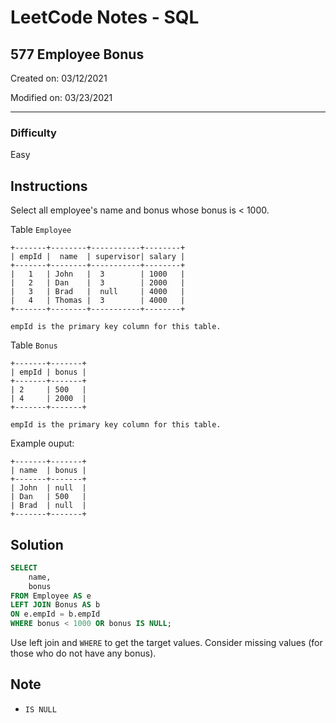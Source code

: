# LeetCode Notes - SQL

## 577 Employee Bonus

Created on: 03/12/2021

Modified on: 03/23/2021

---

### Difficulty

Easy

## Instructions

Select all employee's name and bonus whose bonus is < 1000.

Table `Employee`

```
+-------+--------+-----------+--------+
| empId |  name  | supervisor| salary |
+-------+--------+-----------+--------+
|   1   | John   |  3        | 1000   |
|   2   | Dan    |  3        | 2000   |
|   3   | Brad   |  null     | 4000   |
|   4   | Thomas |  3        | 4000   |
+-------+--------+-----------+--------+

empId is the primary key column for this table.
```

Table `Bonus`

```
+-------+-------+
| empId | bonus |
+-------+-------+
| 2     | 500   |
| 4     | 2000  |
+-------+-------+

empId is the primary key column for this table.
```

Example ouput:

```
+-------+-------+
| name  | bonus |
+-------+-------+
| John  | null  |
| Dan   | 500   |
| Brad  | null  |
+-------+-------+
```

## Solution

``` sql
SELECT
    name,
    bonus
FROM Employee AS e
LEFT JOIN Bonus AS b
ON e.empId = b.empId
WHERE bonus < 1000 OR bonus IS NULL;
```

Use left join and `WHERE` to get the target values. Consider missing values (for those who do not have any bonus).

## Note

- `IS NULL`